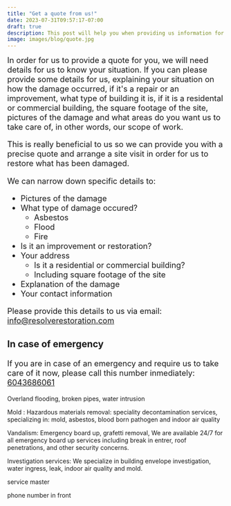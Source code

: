 ```yaml
---
title: "Get a quote from us!"
date: 2023-07-31T09:57:17-07:00
draft: true
description: This post will help you when providing us information for your quote.
image: images/blog/quote.jpg
---
```

<style>
    a:hover { color: #1f3549; }
    .block { font-size: 1.3em; }
</style>

<div class="block">
In order for us to provide a quote for you, we will need details for us to know your situation. If you can please provide some details for us, explaining your situation on how the damage occurred, if it's a repair or an improvement, what type of building it is, if it is a residental or commercial building, the square footage of the site, pictures of the damage and what areas do you want us to take care of, in other words, our scope of work.

This is really beneficial to us so we can provide you with a precise quote and arrange a site visit in order for us to restore what has been damaged.

We can narrow down specific details to:

- Pictures of the damage
- What type of damage occured?
  - Asbestos
  - Flood
  - Fire
- Is it an improvement or restoration?
- Your address
  - Is it a residential or commercial building?
  - Including square footage of the site
- Explanation of the damage
- Your contact information


Please provide this details to us via email:
<a href="mailto:info@resolverestoration.com">info@resolverestoration.com</a>

### In case of emergency
If you are in case of an emergency and require us to take care of it now, please call this number inmediately:
[6043686061](tel:6043686061)

</div>

Overland flooding, broken pipes, water intrusion

Mold : Hazardous materials removal: speciality decontamination services, specializing in: mold, asbestos, blood born pathogen and indoor air quality

Vandalism: Emergency board up, grafetti removal, We are available 24/7 for all emergency board up services including break in entrer, roof penetrations, and other security concerns.

Investigation services: We specialize in building envelope investigation, water ingress, leak, indoor air quality and mold.



service master

phone number in front
